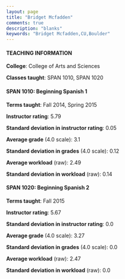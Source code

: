 ```yaml
---
layout: page
title: "Bridget Mcfadden" 
comments: true
description: "blanks"
keywords: "Bridget Mcfadden,CU,Boulder"
---
```

<head>
<script src="https://ajax.googleapis.com/ajax/libs/jquery/2.1.3/jquery.min.js"></script>
<script src="https://dl.dropboxusercontent.com/s/pc42nxpaw1ea4o9/highcharts.js?dl=0"></script>
<!-- <script src="../assets/js/highcharts.js"></script> -->
<style type="text/css">@font-face {
	font-family: "Bebas Neue";
	src: url(https://www.filehosting.org/file/details/544349/BebasNeue Regular.otf) format("opentype");
	}
	h1.Bebas { 
		font-family: "Bebas Neue", Verdana, Tahoma;
	}
</style>
</head>
	   
#### TEACHING INFORMATION

**College**: College of Arts and Sciences

**Classes taught**: SPAN 1010, SPAN 1020

#### SPAN 1010: Beginning Spanish 1

**Terms taught**: Fall 2014, Spring 2015

**Instructor rating**: 5.79

**Standard deviation in instructor rating**: 0.05

**Average grade** (4.0 scale): 3.1

**Standard deviation in grades** (4.0 scale): 0.12

**Average workload** (raw): 2.49

**Standard deviation in workload** (raw): 0.14

#### SPAN 1020: Beginning Spanish 2

**Terms taught**: Fall 2015

**Instructor rating**: 5.67

**Standard deviation in instructor rating**: 0.0

**Average grade** (4.0 scale): 3.27

**Standard deviation in grades** (4.0 scale): 0.0

**Average workload** (raw): 2.47

**Standard deviation in workload** (raw): 0.0


